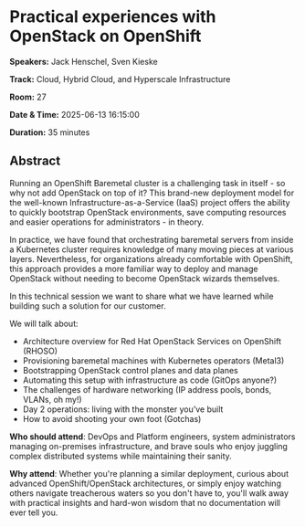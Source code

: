 # Practical experiences with OpenStack on OpenShift

**Speakers:** Jack Henschel, Sven Kieske
                    
**Track:** Cloud, Hybrid Cloud, and Hyperscale Infrastructure
                    
**Room:** 27
                    
**Date & Time:** 2025-06-13 16:15:00
                    
**Duration:** 35 minutes
                    
## Abstract
                    
Running an OpenShift Baremetal cluster is a challenging task in itself - so why not add OpenStack on top of it? This brand-new deployment model for the well-known Infrastructure-as-a-Service (IaaS) project offers the ability to quickly bootstrap OpenStack environments, save computing resources and easier operations for administrators - in theory.

In practice, we have found that orchestrating baremetal servers from inside a Kubernetes cluster requires knowledge of many moving pieces at various layers. Nevertheless, for organizations already comfortable with OpenShift, this approach provides a more familiar way to deploy and manage OpenStack without needing to become OpenStack wizards themselves.

In this technical session we want to share what we have learned while building such a solution for our customer.

We will talk about:

* Architecture overview for Red Hat OpenStack Services on OpenShift (RHOSO)
* Provisioning baremetal machines with Kubernetes operators (Metal3)
* Bootstrapping OpenStack control planes and data planes
* Automating this setup with infrastructure as code (GitOps anyone?)
* The challenges of hardware networking (IP address pools, bonds, VLANs, oh my!)
* Day 2 operations: living with the monster you’ve built
* How to avoid shooting your own foot (Gotchas)

**Who should attend**: DevOps and Platform engineers, system administrators managing on-premises infrastructure, and brave souls who enjoy juggling complex distributed systems while maintaining their sanity.

**Why attend**: Whether you're planning a similar deployment, curious about advanced OpenShift/OpenStack architectures, or simply enjoy watching others navigate treacherous waters so you don't have to, you'll walk away with practical insights and hard-won wisdom that no documentation will ever tell you.
